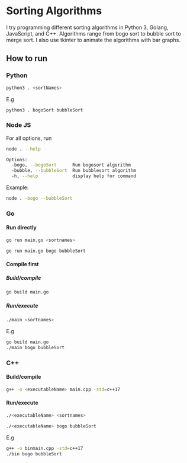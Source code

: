 # Sorting Algorithms
I try programming different sorting algorithms in Python 3, Golang, JavaScript, and C++. Algorithms range from bogo sort to bubble sort to merge sort. I also use tkinter to animate the algorithms with bar graphs.

## How to run
### Python
```bash
python3 . <sortNames>
```
E.g
```bash
python3 . bogoSort bubbleSort
```

### Node JS ###
For all options, run
```bash
node . --help
```
```bash
Options:
  -bogo, --bogoSort      Run bogosort algorithm
  -bubble, --bubbleSort  Run bubblesort algorithm
  -h, --help             display help for command
```
Example:
```bash
node . -bogo --bubbleSort
```

### Go ###
#### Run directly
```bash
go run main.go <sortnames>
```
```bash
go run main.go bogo bubbleSort
```
#### Compile first ####
##### Build/compile #####
```bash
go build main.go
```
##### Run/execute #####
```bash
./main <sortnames>
```
E.g
```bash
go build main.go
./main bogo bubbleSort
```

### C++ ###
#### Build/compile ####
```bash
g++ -o <executableName> main.cpp -std=c++17
```
#### Run/execute ####
```bash
./<executableName> <sortnames>
```
```bash
./<executableName> bogo bubbleSort
```
E.g
```bash
g++ -o binmain.cpp -std=c++17
./bin bogo bubbleSort
```